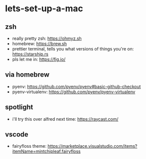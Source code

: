 # lets-set-up-a-mac

## zsh
- really pretty zsh: https://ohmyz.sh
- homebrew: https://brew.sh 
- prettier terminal, tells you what versions of things you're on: https://starship.rs
- pls let me in: https://fig.io/

## via homebrew
- pyenv: https://github.com/pyenv/pyenv#basic-github-checkout
- pyenv-virtualenv: https://github.com/pyenv/pyenv-virtualenv

## spotlight
- i'll try this over alfred next time: https://raycast.com/

## vscode
- fairyfloss theme: https://marketplace.visualstudio.com/items?itemName=mintchipleaf.fairyfloss
